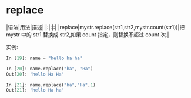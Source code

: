 # replace

|语法|用法|描述|
|:|:|:|
|replace|mystr.replace(str1,str2,mystr.count(str1))|把 mystr 中的 str1 替换成 str2,如果 count 指定，则替换不超过 count 次.|

实例:

```Python
In [19]: name = "hello ha ha"

In [20]: name.replace("ha", "Ha")
Out[20]: 'hello Ha Ha'

In [21]: name.replace("ha","Ha",1)
Out[21]: 'hello Ha ha'
```
